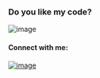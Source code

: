 ### Do you like my code?

![image](https://github.com/Farhan-slurrp/Farhan-slurrp/assets/58872254/c497c6d4-e5f8-44c6-9aa3-b716e54a2c84)

#### Connect with me: 
 [![image](https://img.shields.io/badge/LinkedIn-0077B5?style=for-the-badge&logo=linkedin&logoColor=white.svg)](https://www.linkedin.com/in/farhanahmadnurzi/)

<!---
Farhan-slurrp/Farhan-slurrp is a ✨ special ✨ repository because its `README.md` (this file) appears on your GitHub profile.
You can click the Preview link to take a look at your changes.
--->
